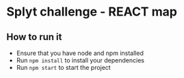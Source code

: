 # Splyt challenge - REACT map

## How to run it
* Ensure that you have node and npm installed
* Run `npm install` to install your dependencies
* Run `npm start` to start the project
